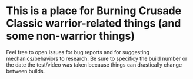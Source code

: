 # This is a place for Burning Crusade Classic warrior-related things (and some non-warrior things)

Feel free to open issues for bug reports and for suggesting mechanics/behaviors to research. Be sure to specificy the build number or the date the test/video was taken because things can drastically change between builds.
